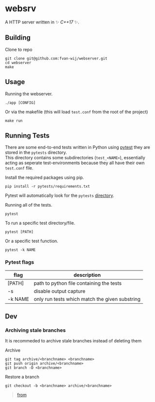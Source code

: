 # websrv

A HTTP server written in ✨ *C++17* ✨.




## Building

Clone to repo
```
git clone git@github.com:fvan-wij/webserver.git
cd webserver
make
```

## Usage
Running the webserver.
```
./app [CONFIG]
```
Or via the makefile (this will load `test.conf` from the root of the project)
```
make run
```



## Running Tests
There are some end-to-end tests  written in Python using [pytest](https://docs.pytest.org/en/stable/) they are stored in the `pytests` directory. <br>
This directory contains some subdirectories (`test_<NAME>`), essentially acting as seperate test-environments because they all have their own `test.conf` file.



Install the required packages using pip.
```
pip install -r pytests/requirements.txt
```

Pytest will automatically look for the `pytests` [directory](https://docs.pytest.org/en/stable/explanation/goodpractices.html#conventions-for-python-test-discovery).

Running all of the tests.
```
pytest
```

To run a specific test directory/file.
```
pytest [PATH]
```

Or a specific test function.
```
pytest -k NAME 
```

### Pytest flags
| flag | description |
|---------|-----------------------------|
| [PATH] | path to python file containing the tests |
| -s | disable output capture |
| -k NAME | only run tests which match the given substring |



## Dev


### Archiving stale branches
It is recommeded to archive stale branches instead of deleting them

Archive
```
git tag archive/<branchname> <branchname>
git push origin archive/<branchname>
git branch -D <branchname>
```

Restore a branch
```
git checkout -b <branchname> archive/<branchname>
```

> [from](https://stackoverflow.com/a/4292670)
